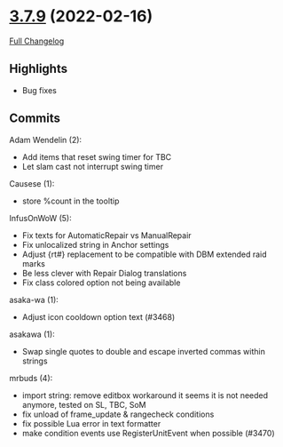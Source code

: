 # [3.7.9](https://github.com/WeakAuras/WeakAuras2/tree/3.7.9) (2022-02-16)

[Full Changelog](https://github.com/WeakAuras/WeakAuras2/compare/3.7.8...3.7.9)

## Highlights

 - Bug fixes 

## Commits

Adam Wendelin (2):

- Add items that reset swing timer for TBC
- Let slam cast not interrupt swing timer

Causese (1):

- store %count in the tooltip

InfusOnWoW (5):

- Fix texts for AutomaticRepair vs ManualRepair
- Fix unlocalized string in Anchor settings
- Adjust {rt#} replacement to be compatible with DBM extended raid marks
- Be less clever with Repair Dialog translations
- Fix class colored option not being available

asaka-wa (1):

- Adjust icon cooldown option text (#3468)

asakawa (1):

- Swap single quotes to double and escape inverted commas within strings

mrbuds (4):

- import string: remove editbox workaround it seems it is not needed anymore, tested on SL, TBC, SoM
- fix unload of frame_update & rangecheck conditions
- fix possible Lua error in text formatter
- make condition events use RegisterUnitEvent when possible (#3470)

